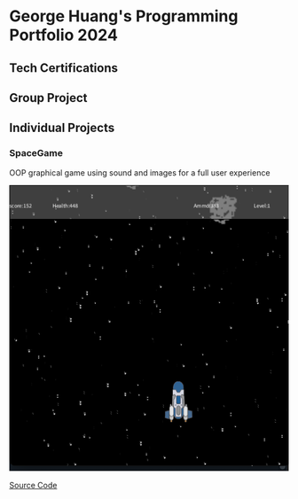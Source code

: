 # George Huang's Programming Portfolio 2024

## Tech Certifications

## Group Project

## Individual Projects

### SpaceGame
OOP graphical game using sound and images for a full user experience

![Gameplay](images/Space_Game_Image.png)

[Source Code](https://github.com/S-erenity/programmingportfolio/blob/main/src/SpaceGame.zip)


